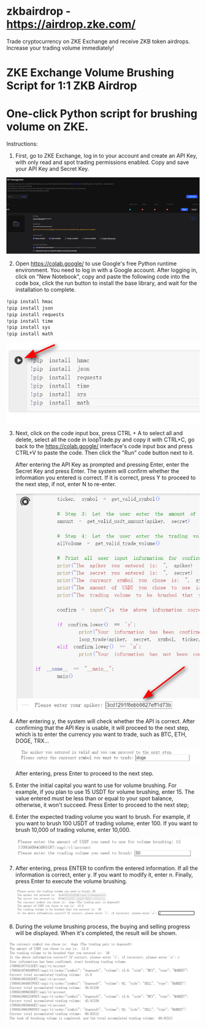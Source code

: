 # zkbairdrop  - https://airdrop.zke.com/

Trade cryptocurrency on ZKE Exchange and receive ZKB token airdrops.         
Increase your trading volume immediately! 

# ZKE Exchange Volume Brushing Script for 1:1 ZKB Airdrop
# One-click Python script for brushing volume on ZKE.

Instructions:

1. First, go to ZKE Exchange, log in to your account and create an API Key, with only read and spot trading permissions enabled. Copy and save your API Key and Secret Key.

![image](assets/image-s055o8f.png)

2. Open https://colab.google/ to use Google's free Python runtime environment. You need to log in with a Google account. After logging in, click on "New Notebook", copy and paste the following code into the code box, click the run button to install the base library, and wait for the installation to complete.

```bash
!pip install hmac
!pip install json
!pip install requests
!pip install time
!pip install sys
!pip install math
```

![image](assets/image-mgi0x4d.png)

3. Next, click on the code input box, press CTRL + A to select all and delete, select all the code in loopTrade.py and copy it with CTRL+C, go back to the https://colab.google/ interface's code input box and press CTRL+V to paste the code. Then click the "Run" code button next to it.

   After entering the API Key as prompted and pressing Enter, enter the Secret Key and press Enter. The system will confirm whether the information you entered is correct. If it is correct, press Y to proceed to the next step, if not, enter N to re-enter.

   ![image](assets/image-0dim4l4.png)

4. After entering y, the system will check whether the API is correct. After confirming that the API Key is usable, it will proceed to the next step, which is to enter the currency you want to trade, such as BTC, ETH, DOGE, TRX...

   ![image](assets/image-0so6r24.png)

   After entering, press Enter to proceed to the next step.

5. Enter the initial capital you want to use for volume brushing. For example, if you plan to use 15 USDT for volume brushing, enter 15. The value entered must be less than or equal to your spot balance, otherwise, it won't succeed. Press Enter to proceed to the next step;
6. Enter the expected trading volume you want to brush. For example, if you want to brush 100 USDT of trading volume, enter 100. If you want to brush 10,000 of trading volume, enter 10,000. 

   ![image](assets/image-owaxn6c.png)

7. After entering, press ENTER to confirm the entered information. If all the information is correct, enter y. If you want to modify it, enter n. Finally, press Enter to execute the volume brushing.

   ![image](assets/image-7k9ene0.png)

8. During the volume brushing process, the buying and selling progress will be displayed. When it's completed, the result will be shown.

![image](assets/image-en6vviw.png)




